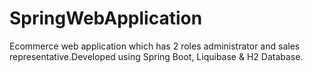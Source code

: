 # SpringWebApplication
 Ecommerce web application which has 2 roles administrator and sales representative.Developed using Spring Boot, Liquibase & H2 Database.

